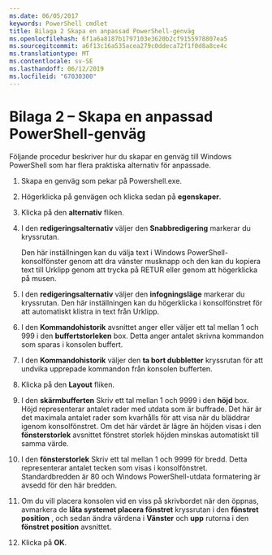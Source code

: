```yaml
---
ms.date: 06/05/2017
keywords: PowerShell cmdlet
title: Bilaga 2 Skapa en anpassad PowerShell-genväg
ms.openlocfilehash: 6f1a6a8187b1797103e3620b2cf9155978807ea5
ms.sourcegitcommit: a6f13c16a535acea279c0ddeca72f1f0d8a8ce4c
ms.translationtype: MT
ms.contentlocale: sv-SE
ms.lasthandoff: 06/12/2019
ms.locfileid: "67030300"
---
```

# <a name="appendix-2---creating-a-custom-powershell-shortcut"></a>Bilaga 2 – Skapa en anpassad PowerShell-genväg

Följande procedur beskriver hur du skapar en genväg till Windows PowerShell som har flera praktiska alternativ för anpassade.

1. Skapa en genväg som pekar på Powershell.exe.

2. Högerklicka på genvägen och klicka sedan på **egenskaper**.

3. Klicka på den **alternativ** fliken.

4. I den **redigeringsalternativ** väljer den **Snabbredigering** markerar du kryssrutan.

    Den här inställningen kan du välja text i Windows PowerShell-konsolfönster genom att dra vänster musknapp och den kan du kopiera text till Urklipp genom att trycka på RETUR eller genom att högerklicka på musen.

5. I den **redigeringsalternativ** väljer den **infogningsläge** markerar du kryssrutan. Den här inställningen kan du högerklicka i konsolfönstret för att automatiskt klistra in text från Urklipp.

6. I den **Kommandohistorik** avsnittet anger eller väljer ett tal mellan 1 och 999 i den **buffertstorleken** box. Detta anger antalet skrivna kommandon som sparas i konsolen buffert.

7. I den **Kommandohistorik** väljer den **ta bort dubbletter** kryssrutan för att undvika upprepade kommandon från konsolen bufferten.

8. Klicka på den **Layout** fliken.

9. I den **skärmbufferten** Skriv ett tal mellan 1 och 9999 i den **höjd** box. Höjd representerar antalet rader med utdata som är buffrade. Det här är det maximala antalet rader som kvarhålls för att visa när du bläddrar igenom konsolfönstret. Om det här värdet är lägre än höjden visas i den **fönsterstorlek** avsnittet fönstret storlek höjden minskas automatiskt till samma värde.

10. I den **fönsterstorlek** Skriv ett tal mellan 1 och 9999 för bredd. Detta representerar antalet tecken som visas i konsolfönstret. Standardbredden är 80 och Windows PowerShell-utdata formatering är avsedd för den här bredden.

11. Om du vill placera konsolen vid en viss på skrivbordet när den öppnas, avmarkera de **låta systemet placera fönstret** kryssrutan i den **fönstret position** , och sedan ändra värdena i  **Vänster** och **upp** rutorna i den **fönstret position** avsnittet.

12. Klicka på **OK**.
